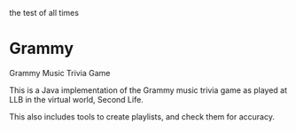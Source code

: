 the test of all times
# Grammy
Grammy Music Trivia Game

This is a Java implementation of the Grammy music trivia game as played at LLB in the virtual world, Second Life.

This also includes tools to create playlists, and check them for accuracy.
